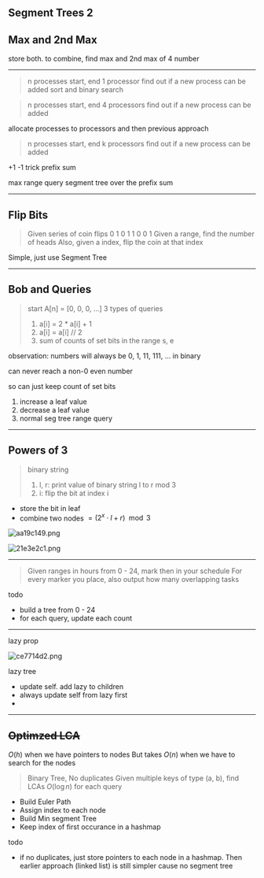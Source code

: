 Segment Trees 2
---------------

Max and 2nd Max
---------------

store both.
to combine, find max and 2nd max of 4 number

-- --

> n processes start, end
> 1 processor
> find out if a new process can be added
sort and binary search



> n processes start, end
> 4 processors
> find out if a new process can be added

allocate processes to processors and then previous approach

> n processes start, end
> k processors
> find out if a new process can be added

+1 -1 trick
prefix sum

max range query segment tree over the prefix sum

-- --

Flip Bits
---------

> Given series of coin flips
> 0 1 0 1 1 0 0 1
> Given a range, find the number of heads
> Also, given a index, flip the coin at that index
> 

Simple, just use Segment Tree


-- --

Bob and Queries
--------

> start A[n] = [0, 0, 0, ...]
> 3 types of queries
> 1. a[i] = 2 * a[i] + 1
> 2. a[i] = a[i] // 2
> 3. sum of counts of set bits in the range s, e
> 

observation: numbers will always be 0, 1, 11, 111, ... in binary

can never reach a non-0 even number

so can just keep count of set bits

1. increase a leaf value
2. decrease a leaf value
3. normal seg tree range query

-- --

Powers of 3
-----------

> binary string
> 1. l, r: print value of binary string l to r mod 3
> 2. i: flip the bit at index i

- store the bit in leaf
- combine two nodes $= (2^x\cdot l + r) \mod 3$

![aa19c149.png](:storage/142c3fe6-1d20-4d84-8ee9-51c8f2751685/aa19c149.png)

![21e3e2c1.png](:storage/142c3fe6-1d20-4d84-8ee9-51c8f2751685/21e3e2c1.png)

-- --



> Given ranges in hours from 0 - 24, mark then in your schedule
> For every marker you place, also output how many overlapping tasks
> 

todo

- build a tree from 0 - 24
- for each query, update each count 


-- --

lazy prop

![ce7714d2.png](:storage/142c3fe6-1d20-4d84-8ee9-51c8f2751685/ce7714d2.png)

lazy tree

- update self. add lazy to children
- always update self from lazy first
- 

-- --

~~Optimzed LCA~~
------------

$O(h)$ when we have pointers to nodes
But takes $O(n)$ when we have to search for the nodes

> Binary Tree, No duplicates
> Given multiple keys of type (a, b), find LCAs
> $O(\log n)$ for each query

- Build Euler Path
- Assign index to each node
- Build Min segment Tree
- Keep index of first occurance in a hashmap


todo


- if no duplicates, just store pointers to each node in a hashmap. Then earlier approach (linked list) is still simpler cause no segment tree

